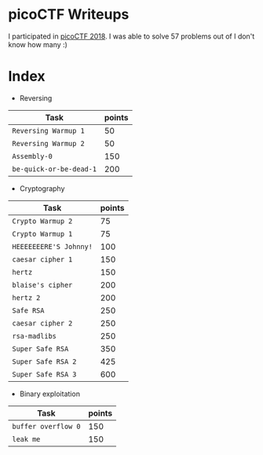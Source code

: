 # picoCTF Writeups

I participated in [picoCTF 2018](https://picoctf.com/). I was able to solve 57 problems out of I don't know how many :)

# Index

*  Reversing

| Task                   | points |
|------------------------|--------|
| `Reversing Warmup 1`   | 50     |
| `Reversing Warmup 2`   | 50     |
| `Assembly-0`           | 150    |
| `be-quick-or-be-dead-1`| 200    |

* Cryptography

| Task                   | points |
|------------------------|--------|
| `Crypto Warmup 2`      | 75     |
| `Crypto Warmup 1`      | 75     |
| `HEEEEEEERE'S Johnny!` | 100    |
| `caesar cipher 1`      | 150    |
| `hertz`                | 150    |
| `blaise's cipher `     | 200    |
| `hertz 2`              | 200    |
| `Safe RSA`             | 250    |
| `caesar cipher 2`      | 250    |
| `rsa-madlibs`          | 250    |
| `Super Safe RSA `      | 350    |
| `Super Safe RSA 2 `    | 425    |
| `Super Safe RSA 3 `    | 600    |

*  Binary exploitation

| Task                   | points |
|------------------------|--------|
| `buffer overflow 0`    | 150    |
| `leak me`              | 150    |
